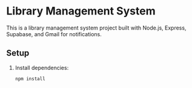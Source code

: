 # Library Management System

This is a library management system project built with Node.js, Express, Supabase, and Gmail for notifications.

## Setup

1. Install dependencies:
   ```bash
   npm install
